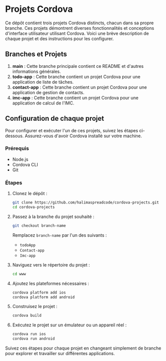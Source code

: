 # Projets Cordova

Ce dépôt contient trois projets Cordova distincts, chacun dans sa propre branche. Ces projets démontrent diverses fonctionnalités et conceptions d'interface utilisateur utilisant Cordova. Voici une brève description de chaque projet et des instructions pour les configurer.

## Branches et Projets

1. **main** : Cette branche principale contient ce README et d'autres informations générales.
2. **todo-app** : Cette branche contient un projet Cordova pour une application de liste de tâches.
3. **contact-app** : Cette branche contient un projet Cordova pour une application de gestion de contacts.
4. **imc-app** : Cette branche contient un projet Cordova pour une application de calcul de l'IMC.

## Configuration de chaque projet

Pour configurer et exécuter l'un de ces projets, suivez les étapes ci-dessous. Assurez-vous d'avoir Cordova installé sur votre machine.

### Prérequis

- Node.js
- Cordova CLI
- Git

### Étapes

1. Clonez le dépôt :
    ```sh
    git clone https://github.com/halimaspreadcode/cordova-projects.git
    cd cordova-projects
    ```

2. Passez à la branche du projet souhaité :
    ```sh
    git checkout branch-name
    ```

    Remplacez `branch-name` par l'un des suivants :
    - `todoApp`
    - `Contact-app`
    - `Imc-app`

3. Naviguez vers le répertoire du projet :
    ```sh
    cd www
    ```

4. Ajoutez les plateformes nécessaires :
    ```sh
    cordova platform add ios
    cordova platform add android
    ```

5. Construisez le projet :
    ```sh
    cordova build
    ```

6. Exécutez le projet sur un émulateur ou un appareil réel :
    ```sh
    cordova run ios
    cordova run android
    ```

Suivez ces étapes pour chaque projet en changeant simplement de branche pour explorer et travailler sur différentes applications.
